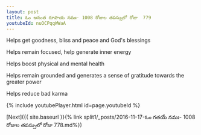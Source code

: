 ```yaml
---
layout: post
title: ఓం అనంత రూపాయ నమః- 1008 రోజుల తపస్సులో రోజు  779
youtubeId: nuOCPqqWWaA
---
```

 
 
Helps get goodness, bliss and peace and God's blessings
 
Helps remain focused, help generate inner energy 
 
Helps boost physical and mental health 
 
Helps remain grounded and generates a sense of gratitude towards the greater power 
 
Helps reduce bad karma
 
 
 
 


{% include youtubePlayer.html id=page.youtubeId %}
 
[Next]({{ site.baseurl }}{% link  split1/_posts/2016-11-17-ఓం గతయే నమః- 1008 రోజుల తపస్సులో రోజు  778.md%})
 
